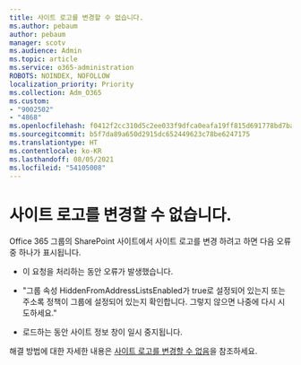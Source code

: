 ```yaml
---
title: 사이트 로고를 변경할 수 없습니다.
ms.author: pebaum
author: pebaum
manager: scotv
ms.audience: Admin
ms.topic: article
ms.service: o365-administration
ROBOTS: NOINDEX, NOFOLLOW
localization_priority: Priority
ms.collection: Adm_O365
ms.custom:
- "9002502"
- "4868"
ms.openlocfilehash: f0412f2cc310d5c2ee033f9dfca0eafa19ff815d691778bd7ba6030e6c494bdd
ms.sourcegitcommit: b5f7da89a650d2915dc652449623c78be6247175
ms.translationtype: HT
ms.contentlocale: ko-KR
ms.lasthandoff: 08/05/2021
ms.locfileid: "54105008"
---
```

# <a name="unable-to-change-site-logo"></a>사이트 로고를 변경할 수 없습니다.

Office 365 그룹의 SharePoint 사이트에서 사이트 로고를 변경 하려고 하면 다음 오류 중 하나가 표시됩니다.

- 이 요청을 처리하는 동안 오류가 발생했습니다.

- "그룹 속성 HiddenFromAddressListsEnabled가 true로 설정되어 있는지 또는 주소록 정책이 그룹에 설정되어 있는지 확인합니다. 그렇지 않으면 나중에 다시 시도하세요."

- 로드하는 동안 사이트 정보 창이 일시 중지됩니다.

해결 방법에 대한 자세한 내용은 [사이트 로고를 변경할 수 없음](https://docs.microsoft.com/sharepoint/troubleshoot/sites/error-when-changing-o365-site-logo)을 참조하세요.
